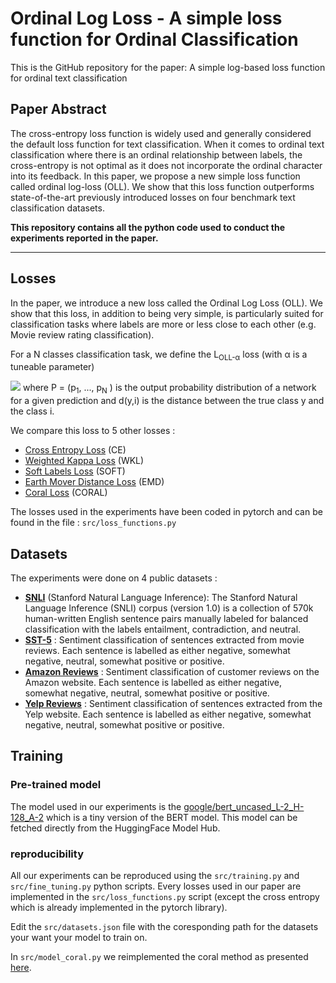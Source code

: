 # Ordinal Log Loss - A simple loss function for Ordinal Classification

This is the GitHub repository for the paper: 
A simple log-based loss function for ordinal text classification

## Paper Abstract
The cross-entropy loss function is widely used and generally considered the default loss function for text classification. When it comes to ordinal text classification where there is an ordinal relationship between labels, the cross-entropy is not optimal as it does not incorporate the ordinal character into its feedback. In this paper, we propose a new simple loss function called ordinal log-loss (OLL). We show that this loss function outperforms state-of-the-art previously introduced losses on four benchmark text classification datasets. 


**This repository contains all the python code used to conduct the experiments reported in the paper.**

---
## Losses

In the paper, we introduce a new loss called the Ordinal Log Loss (OLL). We show that this loss, in addition to being very simple, is particularly suited for classification tasks where labels are more or less close to each other (e.g. Movie review rating classification). 

For a N classes classification task, we define the L<sub>OLL-&alpha;</sub> loss (with &alpha; is a tuneable parameter)

<img src="https://render.githubusercontent.com/render/math?math=\Large\color{grey}\textbf{\mathcal{L}_{OLL-\alpha}(P,y) = -\sum_{i=1}^{N}\log(1-p_i) d(y,i)^\alpha}">
where P = (p<sub>1</sub>, ..., p<sub>N</sub> ) is the output probability distribution of a network for a given prediction and d(y,i) is the distance between the true class y and the class i.

We compare this loss to 5 other losses :
* [Cross Entropy Loss](https://pytorch.org/docs/stable/generated/torch.nn.CrossEntropyLoss.html) (CE)
* [Weighted Kappa Loss](https://www.sciencedirect.com/science/article/abs/pii/S0167865517301666?via%3Dihub) (WKL)
* [Soft Labels Loss](https://openaccess.thecvf.com/content_CVPR_2019/html/Diaz_Soft_Labels_for_Ordinal_Regression_CVPR_2019_paper.html) (SOFT)
* [Earth Mover Distance Loss](https://arxiv.org/abs/1611.05916) (EMD)
* [Coral Loss](https://github.com/Raschka-research-group/coral-cnn) (CORAL)

The losses used in the experiments have been coded in pytorch and can be found in the file : `src/loss_functions.py`

## Datasets 

The experiments were done on 4 public datasets : 
* **[SNLI](https://nlp.stanford.edu/projects/snli/)** (Stanford Natural Language Inference): The Stanford Natural Language Inference (SNLI) corpus (version 1.0) is a collection of 570k human-written English sentence pairs manually labeled for balanced classification with the labels entailment, contradiction, and neutral. 
* **[SST-5](https://nlp.stanford.edu/sentiment/)** : Sentiment classification of sentences extracted from movie reviews. Each sentence is labelled as either negative, somewhat negative, neutral, somewhat positive or positive.
* **[Amazon Reviews](https://registry.opendata.aws/amazon-reviews-ml/)** : Sentiment classification of customer reviews on the Amazon website. Each sentence is labelled as either negative, somewhat negative, neutral, somewhat positive or positive.
* **[Yelp Reviews](https://www.yelp.com/dataset)** : Sentiment classification of sentences extracted from the Yelp website. Each sentence is labelled as either negative, somewhat negative, neutral, somewhat positive or positive.


## Training

### Pre-trained model
The model used in our experiments is the [google/bert_uncased_L-2_H-128_A-2](https://huggingface.co/google/bert_uncased_L-2_H-128_A-2) which is a tiny version of the BERT model. This model can be fetched directly from the HuggingFace Model Hub.

### reproducibility
All our experiments can be reproduced using the `src/training.py` and `src/fine_tuning.py` python scripts. 
Every losses used in our paper are implemented in the `src/loss_functions.py` script (except the cross entropy which is already implemented in the pytorch library).

Edit the `src/datasets.json` file with the coresponding path for the datasets your want your model to train on. 

In `src/model_coral.py` we reimplemented the coral method as presented [here](https://github.com/Raschka-research-group/coral-cnn). 


